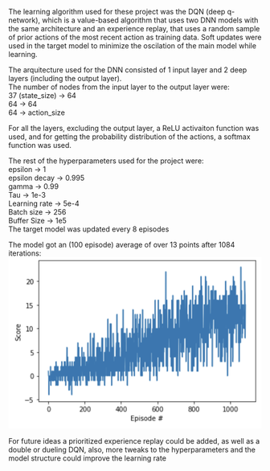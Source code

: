 The learning algorithm used for these project was the DQN (deep q-network), which is a value-based algorithm that uses two DNN models with the same architecture and an experience replay, that uses a random sample of prior actions of the most recent action as training data. Soft updates were used in the target model to minimize the oscilation of the main model while learning.

The arquitecture used for the DNN consisted of 1 input layer and  2 deep layers (including the output layer).  
The number of nodes from the input layer to the output layer were:  
  37 (state_size) -> 64</br> 
  64 -> 64</br>
  64 -> action_size</br>
  
For all the layers, excluding the output layer, a ReLU activaiton function was used, and for getting the probability distribution of the actions, a softmax function was used. 

The rest of the hyperparameters used for the project were:  
  epsilon -> 1</br>
  epsilon decay -> 0.995</br>
  gamma -> 0.99</br>
  Tau -> 1e-3</br>
  Learning rate -> 5e-4</br>
  Batch size -> 256</br>
  Buffer Size -> 1e5</br>
  The target model was updated every 8 episodes

The model got an (100 episode) average of over 13 points after 1084 iterations:
![GitHub Logo](/resources/learningGraph2.png)


For future ideas a prioritized experience replay could be added, as well as a double or dueling DQN, also, more tweaks to the hyperparameters and the model structure could improve the learning rate
